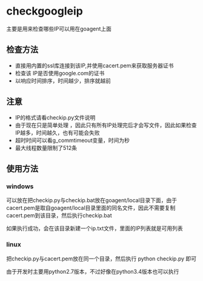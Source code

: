 checkgoogleip
=============

主要是用来检查哪些IP可以用在goagent上面

检查方法
-------------
* 直接用内置的ssl库连接到该IP,并使用cacert.pem来获取服务器证书
* 检查该 IP是否使用google.com的证书
* 以响应时间排序，时间越少，排序就越前

注意
-------------
* IP的格式请看checkip.py文件说明
* 由于现在只是简单处理 ，因此只有所有IP处理完后才会写文件，因此如果检查IP越多，时间越久，也有可能会失败
* 超时时间可以看g_commtimeout变量，时间为秒
* 最大线程数量限制了512条

使用方法
-------------
### windows
  可以放在把checkip.py与checkip.bat放在goagent/local目录下面，由于cacert.pem是取自goagent/local目录里面的同名文件，因此不需要复制cacert.pem到该目录，然后执行checkip.bat
  
  如果执行成功，会在该目录新建一个ip.txt文件，里面的IP列表就是可用列表

### linux
  把checkip.py与cacert.pem放在同一个目录，然后执行
  python  checkip.py 即可


由于开发时主要用python2.7版本，不过好像在python3.4版本也可以执行
